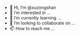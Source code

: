 - 👋 Hi, I’m @xuzongshan
- 👀 I’m interested in ...
- 🌱 I’m currently learning ...
- 💞️ I’m looking to collaborate on ...
- 📫 How to reach me ...

<!---
xuzongshan/xuzongshan is a ✨ special ✨ repository because its `README.md` (this file) appears on your GitHub profile.
You can click the Preview link to take a look at your changes.
--->
